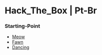 # Hack_The_Box | Pt-Br

### Starting-Point
- [Meow](https://github.com/Dc0st4/Hack_The_Box/blob/main/Starting-Point/Meow.md)
- [Fawn](https://github.com/Dc0st4/Hack_The_Box/blob/main/Starting-Point/Fawn.md)
- [Dancing](https://github.com/Dc0st4/Hack_The_Box/blob/main/Starting-Point/Dancing.md)

